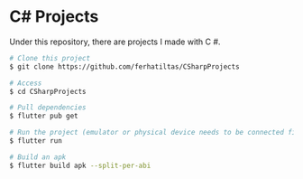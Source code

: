 # C# Projects
Under this repository, there are projects I made with C #.

```bash
# Clone this project
$ git clone https://github.com/ferhatiltas/CSharpProjects

# Access
$ cd CSharpProjects

# Pull dependencies
$ flutter pub get

# Run the project (emulator or physical device needs to be connected first)
$ flutter run

# Build an apk
$ flutter build apk --split-per-abi
```
